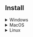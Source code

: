 ## Install

<!-- #### 1 - Download the GitHub repository: 
![Static Badge](https://img.shields.io/badge/%3C%3E%20Code%20-%20blue?color=rgb(30%2C%20135%2C%2060))
- Download the GitHub repository by clicking the green `<> Code` button and select `Download ZIP`
- Unzip the file to a known location
- Open your terminal and move to this location

#### 2 - Download & install miniconda:  
https://docs.conda.io/en/latest/miniconda.html

![Windows Badge](https://img.shields.io/badge/Windows-blue?logo=windows11&logoColor=rgb(149%2C%20157%2C%20165)&labelColor=rgb(50%2C%2060%2C%2065)&color=rgb(50%2C%2060%2C%2065))  
Download the last installer and run the .exe file  

![MacOS Badge](https://img.shields.io/badge/MacOS-blue?logo=apple&logoColor=rgb(149%2C%20157%2C%20165)&labelColor=rgb(50%2C%2060%2C%2065)&color=rgb(50%2C%2060%2C%2065))  
Download the last installer (bash) and run this command line in your terminal (type terminal in the Launchpad or Spotlight search)  
```bash
bash file.sh
```

![Static Badge](https://img.shields.io/badge/Ubuntu-blue?logo=ubuntu&logoColor=rgb(149%2C%20157%2C%20165)&labelColor=rgb(50%2C%2060%2C%2065)&color=rgb(50%2C%2060%2C%2065))  
Download the last installer (bash) and run the following command in the terminal (ctrl + alt + T)
```bash
chmod +x file.sh && ./file.sh
``` -->

<details>

<summary>Windows</summary>

#### 1 - Download the GitHub repository: 
![Static Badge](https://img.shields.io/badge/%3C%3E%20Code%20-%20blue?color=rgb(30%2C%20135%2C%2060))
- Download the GitHub repository by clicking the green `<> Code` button and select `Download ZIP`
- Unzip the file to a known location (e.g. `C:\Users\YourUsername\Desktop`)

#### 2 - Install miniconda: 
- Download the last installer and run the .exe file
- Use default options (it can be modified later anyway)

#### 3 - Setup conda environment: 
- Navigate to your Anaconda3 folder through the start menu and run `Anaconda Powershell Prompt`  
- Your prompt should look like this:
 ```bash
(base) PS C:\Users\YourUsername>
```
- `(base)` at the beginning of the prompt means that you are in your base conda environment
- Now you can check your conda (miniconda) installation by typing the following command:
 ```bash
conda --version
```
- You should be able to retreive the conda version, otherwise if conda is not recognized please proceed again to step 2. 
  
</details>

<details>

  <summary>MacOS</summary>
  
</details>

<details>

  <summary>Linux</summary>
  
</details>

